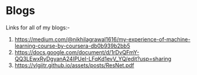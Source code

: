 # Blogs
Links for all of my blogs:-

1) https://medium.com/@nikhilagrawal1616/my-experience-of-machine-learning-course-by-coursera-db0b939b2bb5
2) https://docs.google.com/document/d/1rDvQFmY-QQ3LEwxRyDgyanA24IPUeI-LFqKd1evV_YQ/edit?usp=sharing
3) https://vlgiitr.github.io/assets/posts/ResNet.pdf
